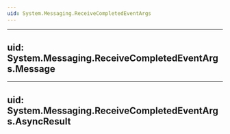 ```yaml
---
uid: System.Messaging.ReceiveCompletedEventArgs
---
```


---
uid: System.Messaging.ReceiveCompletedEventArgs.Message
---

---
uid: System.Messaging.ReceiveCompletedEventArgs.AsyncResult
---
